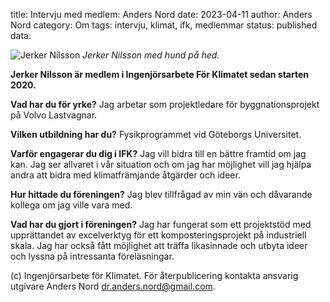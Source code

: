 title: Intervju med medlem: Anders Nord
date: 2023-04-11
author: Anders Nord
category: Om
tags: intervju, klimat, ifk, medlemmar
status: published
data:

<div class="post-image-left">
    <img alt="Jerker Nilsson" src="data/jerker_nilsson.jpg" />
    <em>Jerker Nilsson med hund på hed.</em>
</div>

**Jerker Nilsson är medlem i Ingenjörsarbete För Klimatet sedan starten 2020.**

**Vad har du för yrke?**
Jag arbetar som projektledare för byggnationsprojekt på Volvo Lastvagnar.

**Vilken utbildning har du?**
Fysikprogrammet vid Göteborgs Universitet.

**Varför engagerar du dig i IFK?**
Jag vill bidra till en bättre framtid om jag kan. Jag ser allvaret i vår situation
och om jag har möjlighet vill jag hjälpa andra att bidra med klimatfrämjande åtgärder
och ideer.

**Hur hittade du föreningen?**
Jag blev tillfrågad av min vän och dåvarande kollega om jag ville vara med.

**Vad har du gjort i föreningen?**
Jag har fungerat som ett projektstöd med upprättandet av excelverktyg för ett
komposteringsprojekt på industriell skala. Jag har också fått möjlighet att träffa
likasinnade och utbyta ideer och lyssna på intressanta föreläsningar.

(c) Ingenjörsarbete för Klimatet. För återpublicering kontakta ansvarig utgivare
Anders Nord [dr.anders.nord@gmail.com](mailto:dr.anders.nord@gmail.com).

